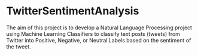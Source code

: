 # TwitterSentimentAnalysis
The aim of this project is to develop a Natural Language Processing project using Machine Learning Classifiers to classify text posts (tweets) from Twitter into Positive, Negative, or Neutral Labels based on the sentiment of the tweet.
